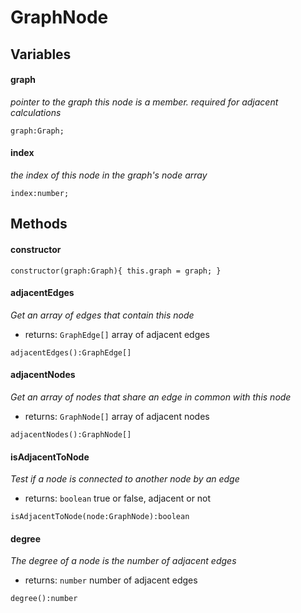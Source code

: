 # GraphNode

## Variables

#### graph

*pointer to the graph this node is a member. required for adjacent calculations*

```
graph:Graph;
```

#### index

*the index of this node in the graph's node array*

```
index:number;
```

## Methods

#### constructor

```
constructor(graph:Graph){ this.graph = graph; }
```

#### adjacentEdges

*Get an array of edges that contain this node*

* returns: `GraphEdge[]` array of adjacent edges

```
adjacentEdges():GraphEdge[]
```

#### adjacentNodes

*Get an array of nodes that share an edge in common with this node*

* returns: `GraphNode[]` array of adjacent nodes

```
adjacentNodes():GraphNode[]
```

#### isAdjacentToNode

*Test if a node is connected to another node by an edge*

* returns: `boolean` true or false, adjacent or not

```
isAdjacentToNode(node:GraphNode):boolean
```

#### degree

*The degree of a node is the number of adjacent edges*

* returns: `number` number of adjacent edges

```
degree():number
```
